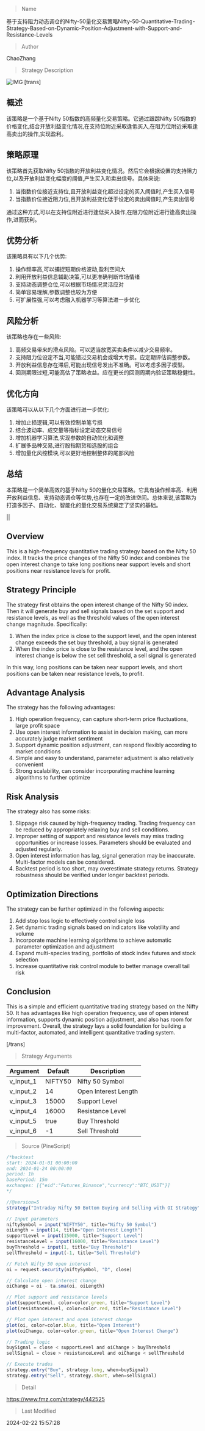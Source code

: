 
> Name

基于支持阻力动态调仓的Nifty-50量化交易策略Nifty-50-Quantitative-Trading-Strategy-Based-on-Dynamic-Position-Adjustment-with-Support-and-Resistance-Levels

> Author

ChaoZhang

> Strategy Description

![IMG](https://www.fmz.com/upload/asset/1209cdd3a4654be6e5c.png)
[trans]
## 概述

该策略是一个基于Nifty 50指数的高频量化交易策略。它通过跟踪Nifty 50指数的价格变化,结合开放利益变化情况,在支持位附近采取逢低买入,在阻力位附近采取逢高卖出的操作,实现盈利。

## 策略原理

该策略首先获取Nifty 50指数的开放利益变化情况。然后它会根据设置的支持阻力位,以及开放利益变化幅度的阈值,产生买入和卖出信号。具体来说:

1. 当指数价位接近支持位,且开放利益变化超过设定的买入阈值时,产生买入信号
2. 当指数价位接近阻力位,且开放利益变化低于设定的卖出阈值时,产生卖出信号

通过这种方式,可以在支持位附近进行逢低买入操作,在阻力位附近进行逢高卖出操作,进而获利。

## 优势分析

该策略具有以下几个优势:

1. 操作频率高,可以捕捉短期价格波动,盈利空间大
2. 利用开放利益信息辅助决策,可以更准确判断市场情绪
3. 支持动态调整仓位,可以根据市场情况灵活应对
4. 简单容易理解,参数调整也较为方便
5. 可扩展性强,可以考虑融入机器学习等算法进一步优化

## 风险分析

该策略也存在一些风险:

1. 高频交易带来的滑点风险。可以适当放宽买卖条件以减少交易频率。
2. 支持阻力位设定不当,可能错过交易机会或增大亏损。应定期评估调整参数。
3. 开放利益信息存在滞后,可能出现信号发出不准确。可以考虑多因子模型。 
4. 回测期限过短,可能高估了策略收益。应在更长的回测周期内验证策略稳健性。

## 优化方向

该策略可以从以下几个方面进行进一步优化:

1. 增加止损逻辑,可以有效控制单笔亏损
2. 结合波动率、成交量等指标设定动态交易信号
3. 增加机器学习算法,实现参数的自动优化和调整
4. 扩展多品种交易,进行股指期货和选股的组合
5. 增加量化风控模块,可以更好地控制整体的尾部风险

## 总结

本策略是一个简单高效的基于Nifty 50的量化交易策略。它具有操作频率高、利用开放利益信息、支持动态调仓等优势,也存在一定的改进空间。总体来说,该策略为打造多因子、自动化、智能化的量化交易系统奠定了坚实的基础。

||

## Overview

This is a high-frequency quantitative trading strategy based on the Nifty 50 index. It tracks the price changes of the Nifty 50 index and combines the open interest change to take long positions near support levels and short positions near resistance levels for profit.

## Strategy Principle 

The strategy first obtains the open interest change of the Nifty 50 index. Then it will generate buy and sell signals based on the set support and resistance levels, as well as the threshold values of the open interest change magnitude. Specifically:

1. When the index price is close to the support level, and the open interest change exceeds the set buy threshold, a buy signal is generated
2. When the index price is close to the resistance level, and the open interest change is below the set sell threshold, a sell signal is generated

In this way, long positions can be taken near support levels, and short positions can be taken near resistance levels, to profit.

## Advantage Analysis

The strategy has the following advantages:

1. High operation frequency, can capture short-term price fluctuations, large profit space
2. Use open interest information to assist in decision making, can more accurately judge market sentiment
3. Support dynamic position adjustment, can respond flexibly according to market conditions
4. Simple and easy to understand, parameter adjustment is also relatively convenient
5. Strong scalability, can consider incorporating machine learning algorithms to further optimize

## Risk Analysis

The strategy also has some risks:

1. Slippage risk caused by high-frequency trading. Trading frequency can be reduced by appropriately relaxing buy and sell conditions.
2. Improper setting of support and resistance levels may miss trading opportunities or increase losses. Parameters should be evaluated and adjusted regularly.
3. Open interest information has lag, signal generation may be inaccurate. Multi-factor models can be considered.  
4. Backtest period is too short, may overestimate strategy returns. Strategy robustness should be verified under longer backtest periods.

## Optimization Directions

The strategy can be further optimized in the following aspects:

1. Add stop loss logic to effectively control single loss
2. Set dynamic trading signals based on indicators like volatility and volume
3. Incorporate machine learning algorithms to achieve automatic parameter optimization and adjustment 
4. Expand multi-species trading, portfolio of stock index futures and stock selection  
5. Increase quantitative risk control module to better manage overall tail risk

## Conclusion

This is a simple and efficient quantitative trading strategy based on the Nifty 50. It has advantages like high operation frequency, use of open interest information, supports dynamic position adjustment, and also has room for improvement. Overall, the strategy lays a solid foundation for building a multi-factor, automated, and intelligent quantitative trading system.

[/trans]

> Strategy Arguments



|Argument|Default|Description|
|----|----|----|
|v_input_1|NIFTY50|Nifty 50 Symbol|
|v_input_2|14|Open Interest Length|
|v_input_3|15000|Support Level|
|v_input_4|16000|Resistance Level|
|v_input_5|true|Buy Threshold|
|v_input_6|-1|Sell Threshold|


> Source (PineScript)

``` javascript
/*backtest
start: 2024-01-01 00:00:00
end: 2024-01-24 00:00:00
period: 1h
basePeriod: 15m
exchanges: [{"eid":"Futures_Binance","currency":"BTC_USDT"}]
*/

//@version=5
strategy("Intraday Nifty 50 Bottom Buying and Selling with OI Strategy", overlay=true)

// Input parameters
niftySymbol = input("NIFTY50", title="Nifty 50 Symbol")
oiLength = input(14, title="Open Interest Length")
supportLevel = input(15000, title="Support Level")
resistanceLevel = input(16000, title="Resistance Level")
buyThreshold = input(1, title="Buy Threshold")
sellThreshold = input(-1, title="Sell Threshold")

// Fetch Nifty 50 open interest
oi = request.security(niftySymbol, "D", close)

// Calculate open interest change
oiChange = oi - ta.sma(oi, oiLength)

// Plot support and resistance levels
plot(supportLevel, color=color.green, title="Support Level")
plot(resistanceLevel, color=color.red, title="Resistance Level")

// Plot open interest and open interest change
plot(oi, color=color.blue, title="Open Interest")
plot(oiChange, color=color.green, title="Open Interest Change")

// Trading logic
buySignal = close < supportLevel and oiChange > buyThreshold
sellSignal = close > resistanceLevel and oiChange < sellThreshold

// Execute trades
strategy.entry("Buy", strategy.long, when=buySignal)
strategy.entry("Sell", strategy.short, when=sellSignal)

```

> Detail

https://www.fmz.com/strategy/442525

> Last Modified

2024-02-22 15:57:28
